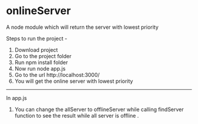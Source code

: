 # onlineServer
A node module which will return the server with lowest priority 

Steps to run the project - 

1. Download project
2. Go to the project folder 
3. Run npm install folder
4. Now run node app.js
5. Go to the url http://localhost:3000/
5. You will get the online server with lowest priority
------

In app.js 

1. You can change the allServer to offlineServer while calling findServer function to see the result while all server is offline .
